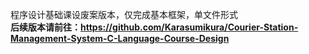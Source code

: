 程序设计基础课设废案版本，仅完成基本框架，单文件形式<br>
**后续版本请前往：https://github.com/Karasumikura/Courier-Station-Management-System-C-Language-Course-Design**
